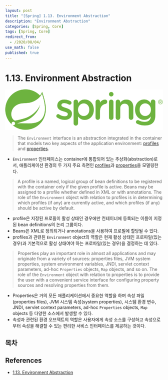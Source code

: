 ```yaml
---
layout: post
title: "[Spring] 1.13. Environment Abstraction"
description: "Environment Abstraction"
categories: [Spring, Core]
tags: [Spring, Core]
redirect_from:
  - /2020/08/04/
use_math: false
published: true
---
```


# 1.13. Environment Abstraction

<img src="/assets/images/posts/logos/spring-logo.svg">

> The `Environment` interface is an abstraction integrated in the container that models two key aspects of the application environment: [profiles](https://docs.spring.io/spring/docs/current/spring-framework-reference/core.html#beans-definition-profiles) and [properties](https://docs.spring.io/spring/docs/current/spring-framework-reference/core.html#beans-property-source-abstraction).

- `Environment` 인터페이스는 container에 통합되어 있는 추상화(abstraction)로서, 애플리케이션 환경의 두 가지 주요 측면인 [profiles](https://docs.spring.io/spring/docs/current/spring-framework-reference/core.html#beans-definition-profiles)과 [properties](https://docs.spring.io/spring/docs/current/spring-framework-reference/core.html#beans-property-source-abstraction)을 모델링한다.

> A profile is a named, logical group of bean definitions to be registered with the container only if the given profile is active. Beans may be assigned to a profile whether defined in XML or with annotations. The role of the `Environment` object with relation to profiles is in determining which profiles (if any) are currently active, and which profiles (if any) should be active by default.

- profile은 지정된 프로필이 활성 상태인 경우에만 컨테이너에 등록되는 이름이 지정된 bean definitions의 논리 그룹이다.
- Beans은 XML로 정의되거나 annotations을 사용하여 프로필에 할당될 수 있다.
- profiles과 관련된 `Environment` object의 역할은 현재 활성 상태인 프로파일(있는 경우)과 기본적으로 활성 상태여야 하는 프로파일(있는 경우)을 결정하는 데 있다.

> Properties play an important role in almost all applications and may originate from a variety of sources: properties files, JVM system properties, system environment variables, JNDI, servlet context parameters, ad-hoc `Properties` objects, `Map` objects, and so on. The role of the `Environment` object with relation to properties is to provide the user with a convenient service interface for configuring property sources and resolving properties from them.

- Properties은 거의 모든 애플리케이션에서 중요한 역할을 하며 속성 파일(properties files), JVM 시스템 속성(system properties), 시스템 환경 변수, JNDI, servlet context parameters, ad-hoc `Properties` objects, `Map` objects 등 다양한 소스에서 발생할 수 있다.
- 속성과 관련된 환경 오브젝트의 역할은 사용자에게 속성 소스를 구성하고 속성으로부터 속성을 해결할 수 있는 편리한 서비스 인터페이스를 제공하는 것이다.

## 목차

## References

- [1.13. Environment Abstraction](https://docs.spring.io/spring/docs/current/spring-framework-reference/core.html#beans-environment)
